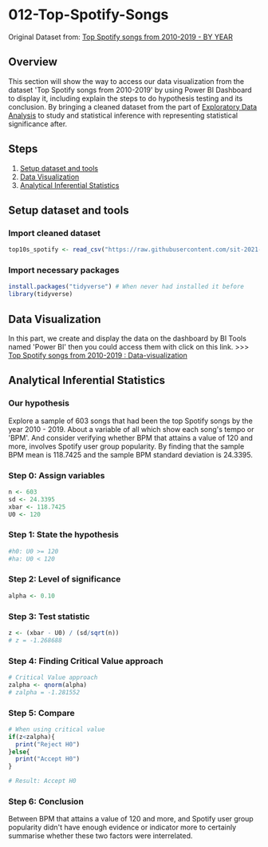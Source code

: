 # 012-Top-Spotify-Songs
Original Dataset from: [Top Spotify songs from 2010-2019 - BY YEAR](https://www.kaggle.com/leonardopena/top-spotify-songs-from-20102019-by-year)

## Overview 
This section will show the way to access our data visualization from the dataset 'Top Spotify songs from 2010-2019' by using Power BI Dashboard to display it, including explain the steps to do hypothesis testing and its conclusion. By bringing a cleaned dataset from the part of [Exploratory Data Analysis](https://github.com/sit-2021-int214/012-Top-Spotify-Songs/blob/main/01-EDA.md) to study and statistical inference with representing statistical significance after.

## Steps
1. [Setup dataset and tools](#setup-dataset-and-tools)
2. [Data Visualization](#data-visualization)
3. [Analytical Inferential Statistics](#analytical-inferential-statistics)

## Setup dataset and tools
### Import cleaned dataset
```r
top10s_spotify <- read_csv("https://raw.githubusercontent.com/sit-2021-int214/012-Top-Spotify-Songs/main/top10s-spotify-cleaned.csv")
```
### Import necessary packages
```r
install.packages("tidyverse") # When never had installed it before
library(tidyverse)
```

## Data Visualization
In this part, we create and display the data on the dashboard by BI Tools named 'Power BI' then you could access them with click on this link. >>> [Top Spotify songs from 2010-2019 : Data-visualization](https://app.powerbi.com/view?r=eyJrIjoiMGU1ZWM4NTgtYmM1NS00MGNkLWI1MGUtYTA2MmVjMzhhMjNlIiwidCI6IjZmNDQzMmRjLTIwZDItNDQxZC1iMWRiLWFjMzM4MGJhNjMzZCIsImMiOjEwfQ%3D%3D)

## Analytical Inferential Statistics

### Our hypothesis
Explore a sample of 603 songs that had been the top Spotify songs by the year 2010 - 2019. About a variable of all which show each song's tempo or 'BPM'. And consider verifying whether BPM that attains a value of 120 and more, involves Spotify user group popularity. By finding that the sample BPM mean is 118.7425 and the sample BPM standard deviation is 24.3395.

### Step 0: Assign variables
```r
n <- 603
sd <- 24.3395
xbar <- 118.7425
U0 <- 120
```

### Step 1: State the hypothesis
```r
#h0: U0 >= 120
#ha: U0 < 120
```

### Step 2: Level of significance
```r
alpha <- 0.10
```

### Step 3: Test statistic
```r
z <- (xbar - U0) / (sd/sqrt(n))
# z = -1.268688
```

### Step 4: Finding Critical Value approach
```r
# Critical Value approach
zalpha <- qnorm(alpha)
# zalpha = -1.281552
```

### Step 5: Compare
```r
# When using critical value
if(z<zalpha){
  print("Reject H0")
}else{
  print("Accept H0")
}

# Result: Accept H0

```

### Step 6: Conclusion
Between BPM that attains a value of 120 and more, and Spotify user group popularity didn't have enough evidence or indicator more to certainly summarise whether these two factors were interrelated.
<!-- BPM that attains a value of 120 and more, truly not involves and affects Spotify user group popularity. -->
